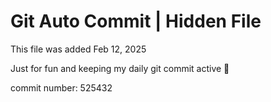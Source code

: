 # Git Auto Commit | Hidden File

This file was added Feb 12, 2025

Just for fun and keeping my daily git commit active 🤪

commit number: 525432

